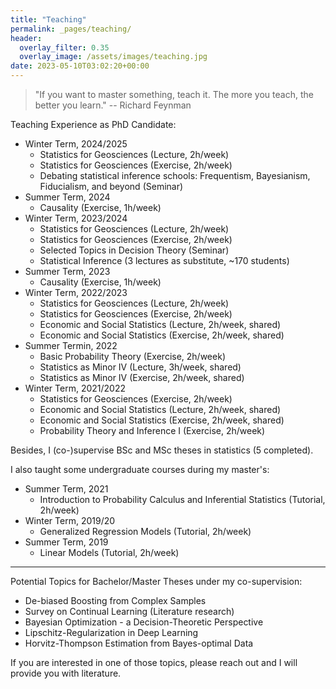 ```yaml
---
title: "Teaching"
permalink: _pages/teaching/
header:
  overlay_filter: 0.35
  overlay_image: /assets/images/teaching.jpg
date: 2023-05-10T03:02:20+00:00
---
```



> "If you want to master something, teach it. The more you teach, the better you learn."
> -- Richard Feynman



Teaching Experience as PhD Candidate:

* Winter Term, 2024/2025
    * Statistics for Geosciences (Lecture, 2h/week)
    * Statistics for Geosciences (Exercise, 2h/week)
    * Debating statistical inference schools: Frequentism, Bayesianism, Fiducialism, and beyond (Seminar)
* Summer Term, 2024
    * Causality (Exercise, 1h/week)
* Winter Term, 2023/2024
    * Statistics for Geosciences (Lecture, 2h/week)
    * Statistics for Geosciences (Exercise, 2h/week)
    * Selected Topics in Decision Theory (Seminar)
    * Statistical Inference (3 lectures as substitute, ~170 students)	
* Summer Term, 2023
    * Causality (Exercise, 1h/week)
* Winter Term, 2022/2023
    * Statistics for Geosciences (Lecture, 2h/week)
    * Statistics for Geosciences (Exercise, 2h/week)
    * Economic and Social Statistics (Lecture, 2h/week, shared)
    * Economic and Social Statistics (Exercise, 2h/week, shared)	
* Summer Termin, 2022
    * Basic Probability Theory (Exercise, 2h/week)
    * Statistics as Minor IV (Lecture, 3h/week, shared)
    * Statistics as Minor IV (Exercise, 2h/week, shared)
* Winter Term, 2021/2022
    * Statistics for Geosciences (Exercise, 2h/week)
    * Economic and Social Statistics (Lecture, 2h/week, shared)
    * Economic and Social Statistics (Exercise, 2h/week, shared)
    * Probability Theory and Inference I (Exercise, 2h/week)

Besides, I (co-)supervise BSc and MSc theses in statistics (5 completed).

I also taught some undergraduate courses during my master's: 

* Summer Term, 2021
    * Introduction to Probability Calculus and Inferential Statistics (Tutorial, 2h/week)
* Winter Term, 2019/20
    * Generalized Regression Models (Tutorial, 2h/week)
* Summer Term, 2019
    * Linear Models (Tutorial, 2h/week)    


---

Potential Topics for Bachelor/Master Theses under my co-supervision: 

* De-biased Boosting from Complex Samples
* Survey on Continual Learning (Literature research) 
* Bayesian Optimization - a Decision-Theoretic Perspective
* Lipschitz-Regularization in Deep Learning
* Horvitz-Thompson Estimation from Bayes-optimal Data 

If you are interested in one of those topics, please reach out and I will provide you with literature. 
 


